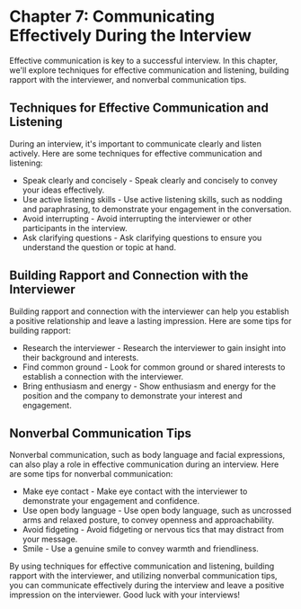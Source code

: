 Chapter 7: Communicating Effectively During the Interview
=========================================================

Effective communication is key to a successful interview. In this chapter, we'll explore techniques for effective communication and listening, building rapport with the interviewer, and nonverbal communication tips.

Techniques for Effective Communication and Listening
----------------------------------------------------

During an interview, it's important to communicate clearly and listen actively. Here are some techniques for effective communication and listening:

* Speak clearly and concisely - Speak clearly and concisely to convey your ideas effectively.
* Use active listening skills - Use active listening skills, such as nodding and paraphrasing, to demonstrate your engagement in the conversation.
* Avoid interrupting - Avoid interrupting the interviewer or other participants in the interview.
* Ask clarifying questions - Ask clarifying questions to ensure you understand the question or topic at hand.

Building Rapport and Connection with the Interviewer
----------------------------------------------------

Building rapport and connection with the interviewer can help you establish a positive relationship and leave a lasting impression. Here are some tips for building rapport:

* Research the interviewer - Research the interviewer to gain insight into their background and interests.
* Find common ground - Look for common ground or shared interests to establish a connection with the interviewer.
* Bring enthusiasm and energy - Show enthusiasm and energy for the position and the company to demonstrate your interest and engagement.

Nonverbal Communication Tips
----------------------------

Nonverbal communication, such as body language and facial expressions, can also play a role in effective communication during an interview. Here are some tips for nonverbal communication:

* Make eye contact - Make eye contact with the interviewer to demonstrate your engagement and confidence.
* Use open body language - Use open body language, such as uncrossed arms and relaxed posture, to convey openness and approachability.
* Avoid fidgeting - Avoid fidgeting or nervous tics that may distract from your message.
* Smile - Use a genuine smile to convey warmth and friendliness.

By using techniques for effective communication and listening, building rapport with the interviewer, and utilizing nonverbal communication tips, you can communicate effectively during the interview and leave a positive impression on the interviewer. Good luck with your interviews!
